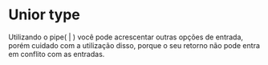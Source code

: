 # Unior type

<p>Utilizando o pipe( | ) você pode acrescentar outras opções de entrada, porém cuidado com a utilização disso, porque o seu retorno não pode entra em conflito com as entradas.</p>
